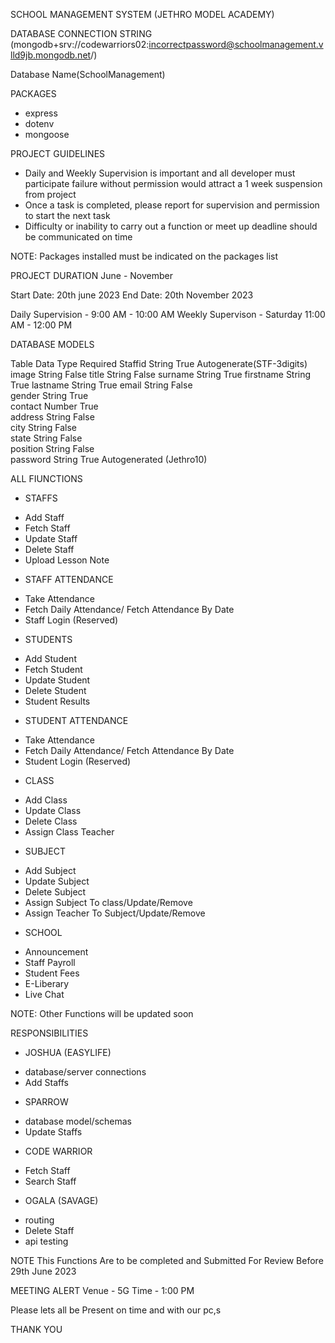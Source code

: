 SCHOOL MANAGEMENT SYSTEM (JETHRO MODEL ACADEMY)

DATABASE CONNECTION STRING
(mongodb+srv://codewarriors02:incorrectpassword@schoolmanagement.vlld9jb.mongodb.net/)

Database Name(SchoolManagement)

PACKAGES
- express
- dotenv
- mongoose

PROJECT GUIDELINES
- Daily and Weekly Supervision is important and all developer must participate failure without permission would attract a 1 week suspension from project  
- Once a task is completed, please report for supervision and permission to start the next task
- Difficulty or inability to carry out a function or meet up deadline should be communicated on time

NOTE: Packages installed must be indicated on the packages list

PROJECT DURATION
June - November

Start Date: 20th june 2023
End Date: 20th November 2023 

Daily Supervision - 9:00 AM - 10:00 AM
Weekly Supervison - Saturday 11:00 AM - 12:00 PM

DATABASE MODELS

Table                                        Data Type                                    Required 
Staffid                                        String                                      True                                     Autogenerate(STF-3digits)
image                                        String                                       False
title                                             String                                      False
surname                                    String                                      True
firstname                                  String                                       True
lastname                                   String                                       True
email                                         String                                        False          
gender                                      String                                         True     
contact                                      Number                                      True   
address                                     String                                         False     
city                                            String                                          False     
state                                          String                                          False     
position                                     String                                          False     
password                                   String                                         True                                        Autogenerated (Jethro10)

ALL FIUNCTIONS

* STAFFS
- Add Staff
- Fetch Staff
- Update Staff
- Delete Staff
- Upload Lesson Note
* STAFF ATTENDANCE
- Take Attendance
- Fetch Daily Attendance/ Fetch Attendance By Date
- Staff Login (Reserved)

* STUDENTS
- Add Student
- Fetch Student
- Update Student
- Delete Student
- Student Results
* STUDENT ATTENDANCE
- Take Attendance
- Fetch Daily Attendance/ Fetch Attendance By Date
- Student Login (Reserved)

* CLASS
- Add Class
- Update Class
- Delete Class
- Assign Class Teacher

* SUBJECT
- Add Subject
- Update Subject
- Delete Subject
- Assign Subject To class/Update/Remove
- Assign Teacher To Subject/Update/Remove

* SCHOOL
- Announcement
- Staff Payroll
- Student Fees
- E-Liberary
- Live Chat

NOTE: Other Functions will be updated soon

RESPONSIBILITIES

* JOSHUA (EASYLIFE)
- database/server connections
- Add Staffs


* SPARROW
- database model/schemas
- Update Staffs


* CODE WARRIOR
- Fetch Staff
- Search Staff


* OGALA (SAVAGE)
- routing
- Delete Staff
- api testing

NOTE This Functions Are to be completed and Submitted For Review Before 29th June 2023


MEETING ALERT
Venue - 5G
Time - 1:00 PM

Please lets all be Present on time and with our pc,s

THANK YOU